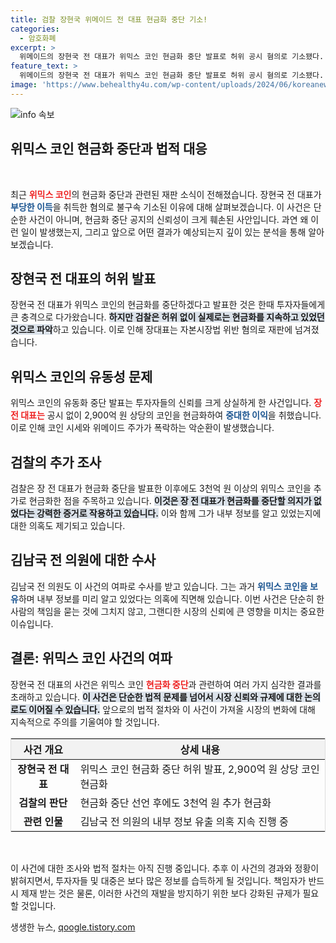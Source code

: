 ```yaml
---
title: 검찰 장현국 위메이드 전 대표 현금화 중단 기소!
categories:
  - 암호화폐
excerpt: >
  위메이드의 장현국 전 대표가 위믹스 코인 현금화 중단 발표로 허위 공시 혐의로 기소됐다. 그는 2,900억 원 이상을 현금화하며 투기 의혹에 휘말렸고, 검찰은 추가 현금화 사실을 확인했다. 과연 이 사건의 진실은 무엇일까?
feature_text: >
  위메이드의 장현국 전 대표가 위믹스 코인 현금화 중단 발표로 허위 공시 혐의로 기소됐다. 그는 2,900억 원 이상을 현금화하며 투기 의혹에 휘말렸고, 검찰은 추가 현금화 사실을 확인했다. 과연 이 사건의 진실은 무엇일까?
image: 'https://www.behealthy4u.com/wp-content/uploads/2024/06/koreanews.jpg'
---
```


<p><img src="https://www.behealthy4u.com/wp-content/uploads/2024/06/koreanews.jpg" alt="info 속보" /></p>

<h2 data-ke-size="size26">위믹스 코인 현금화 중단과 법적 대응</h2>

<p data-ke-size="size16">&nbsp;</p>

<p>최근 <b><span style="color: #ee2323;">위믹스 코인</span></b>의 현금화 중단과 관련된 재판 소식이 전해졌습니다. 장현국 전 대표가 <b><span style="color: #1a5490;">부당한 이득</span></b>을 취득한 혐의로 불구속 기소된 이유에 대해 살펴보겠습니다. 이 사건은 단순한 사건이 아니며, 현금화 중단 공지의 신뢰성이 크게 훼손된 사안입니다. 과연 왜 이런 일이 발생했는지, 그리고 앞으로 어떤 결과가 예상되는지 깊이 있는 분석을 통해 알아보겠습니다.</p>

<h2 data-ke-size="size26">장현국 전 대표의 허위 발표</h2>

<p>장현국 전 대표가 위믹스 코인의 현금화를 중단하겠다고 발표한 것은 한때 투자자들에게 큰 충격으로 다가왔습니다. <b><span style="background-color: #21538527;">하지만 검찰은 허위 없이 실제로는 현금화를 지속하고 있었던 것으로 파악</span></b>하고 있습니다. 이로 인해 장대표는 자본시장법 위반 혐의로 재판에 넘겨졌습니다.</p>

<h2 data-ke-size="size26">위믹스 코인의 유동성 문제</h2>

<p>위믹스 코인의 유동화 중단 발표는 투자자들의 신뢰를 크게 상실하게 한 사건입니다. <b><span style="color: #ee2323;">장 전 대표는</span></b> 공시 없이 2,900억 원 상당의 코인을 현금화하여 <b><span style="color: #1a5490;">중대한 이익</span></b>을 취했습니다. 이로 인해 코인 시세와 위메이드 주가가 폭락하는 악순환이 발생했습니다.</p>

<h2 data-ke-size="size26">검찰의 추가 조사</h2>

<p>검찰은 장 전 대표가 현금화 중단을 발표한 이후에도 3천억 원 이상의 위믹스 코인을 추가로 현금화한 점을 주목하고 있습니다. <b><span style="background-color: #21538527;">이것은 장 전 대표가 현금화를 중단할 의지가 없었다는 강력한 증거로 작용하고 있습니다.</span></b> 이와 함께 그가 내부 정보를 알고 있었는지에 대한 의혹도 제기되고 있습니다.</p>

<h2 data-ke-size="size26">김남국 전 의원에 대한 수사</h2>

<p>김남국 전 의원도 이 사건의 여파로 수사를 받고 있습니다. 그는 과거 <b><span style="color: #1a5490;">위믹스 코인을 보유</span></b>하며 내부 정보를 미리 알고 있었다는 의혹에 직면해 있습니다. 이번 사건은 단순히 한 사람의 책임을 묻는 것에 그치지 않고, 그랜디한 시장의 신뢰에 큰 영향을 미치는 중요한 이슈입니다.</p>

<h2 data-ke-size="size26">결론: 위믹스 코인 사건의 여파</h2>

<p>장현국 전 대표의 사건은 위믹스 코인 <b><span style="color: #ee2323;">현금화 중단</span></b>과 관련하여 여러 가지 심각한 결과를 초래하고 있습니다. <b><span style="background-color: #21538527;">이 사건은 단순한 법적 문제를 넘어서 시장 신뢰와 규제에 대한 논의로도 이어질 수 있습니다.</span></b> 앞으로의 법적 절차와 이 사건이 가져올 시장의 변화에 대해 지속적으로 주의를 기울여야 할 것입니다.</p>

<table style="width: 100%; border: 1px solid #ddd; border-collapse: collapse;">
  <thead>
    <tr>
      <th style="text-align: center; background-color: #f2f2f2;">사건 개요</th>
      <th style="text-align: center; background-color: #f2f2f2;">상세 내용</th>
    </tr>
  </thead>
  <tbody>
    <tr>
      <td style="text-align: center; height: 17px;"><b>장현국 전 대표</b></td>
      <td style="text-align: left;">위믹스 코인 현금화 중단 허위 발표, 2,900억 원 상당 코인 현금화</td>
    </tr>
    <tr>
      <td style="text-align: center; height: 17px;"><b>검찰의 판단</b></td>
      <td style="text-align: left;">현금화 중단 선언 후에도 3천억 원 추가 현금화</td>
    </tr>
    <tr>
      <td style="text-align: center; height: 17px;"><b>관련 인물</b></td>
      <td style="text-align: left;">김남국 전 의원의 내부 정보 유출 의혹 지속 진행 중</td>
    </tr>
  </tbody>
</table>

<p data-ke-size="size16">&nbsp;</p> 

<p>이 사건에 대한 조사와 법적 절차는 아직 진행 중입니다. 추후 이 사건의 경과와 정황이 밝혀지면서, 투자자들 및 대중은 보다 많은 정보를 습득하게 될 것입니다. 책임자가 반드시 제재 받는 것은 물론, 이러한 사건의 재발을 방지하기 위한 보다 강화된 규제가 필요할 것입니다.</p>
생생한 뉴스, <a href="https://qoogle.tistory.com" rel="dofollow">qoogle.tistory.com</a>


